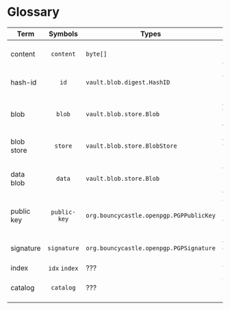 Glossary
========

| Term       | Symbols   | Types                        | Definition |
|------------|:---------:|------------------------------|------------|
| content    | `content` | `byte[]`                     | Opaque binary content
| hash-id    | `id`      | `vault.blob.digest.HashID`   | A hash identifier for a blob of data.
| blob       | `blob`    | `vault.blob.store.Blob`      | A blob record with `:id` and `:content` fields.
| blob store | `store`   | `vault.blob.store.BlobStore` | A system which stores blob data.
| data blob  | `data`    | `vault.blob.store.Blob`      | A blob which has been parsed by the data layer.
| public key | `public-key` | `org.bouncycastle.openpgp.PGPPublicKey` | The public half of a cryptographic keypair.
| signature  | `signature`  | `org.bouncycastle.openpgp.PGPSignature` | A cryptographic signature.
| index      | `idx` `index` | ??? | ???
| catalog    | `catalog`     | ??? | Collection of indexes at the system level.

